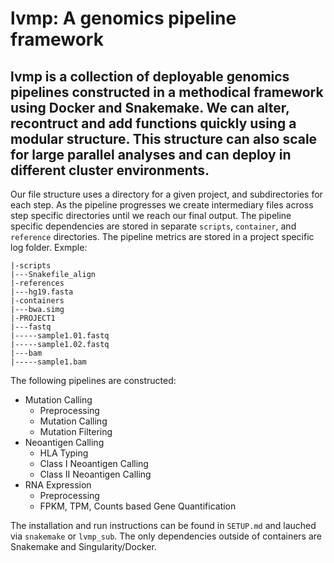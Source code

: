 # lvmp: A genomics pipeline framework

## lvmp is a collection of deployable genomics pipelines constructed in a methodical framework using Docker and Snakemake. We can alter, recontruct and add functions quickly using a modular structure. This structure can also scale for large parallel analyses and can deploy in different cluster environments.

Our file structure uses a directory for a given project, and subdirectories for each step. As the pipeline progresses we create intermediary files across step specific directories until we reach our final output. The pipeline specific dependencies are stored in separate `scripts`, `container`, and `reference` directories. The pipeline metrics are stored in a project specific log folder. Exmple:

    |-scripts
    |---Snakefile_align
    |-references
    |---hg19.fasta
    |-containers
    |---bwa.simg
    |-PROJECT1
    |---fastq
    |-----sample1.01.fastq
    |-----sample1.02.fastq
    |---bam
    |-----sample1.bam
    
The following pipelines are constructed:

* Mutation Calling
    * Preprocessing
    * Mutation Calling
    * Mutation Filtering
* Neoantigen Calling
    * HLA Typing    
    * Class I Neoantigen Calling
    * Class II Neoantigen Calling
* RNA Expression
    * Preprocessing
    * FPKM, TPM, Counts based Gene Quantification

The installation and run instructions can be found in `SETUP.md` and lauched via `snakemake` or `lvmp_sub`. The only dependencies outside of containers are Snakemake and Singularity/Docker.
